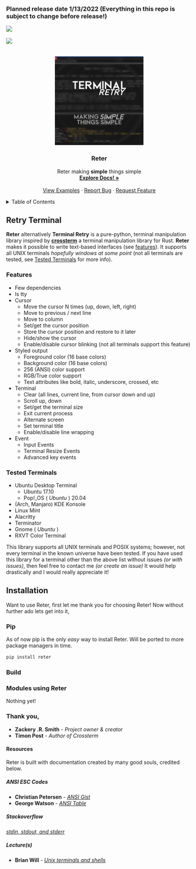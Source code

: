 ### Planned release date 1/13/2022 (Everything in this repo is subject to change before release!)

![](http://ForTheBadge.com/images/badges/made-with-python.svg)

![](https://img.shields.io/badge/Ko--fi-F16061?style=for-the-badge&logo=ko-fi&logoColor=white)


<!-- TOP OF README ANCHOR -->
<a name="top"></a>

<!-- PROJECT LOGO -->
<br />
<div align="center">
  <a href="https://github.com/ZackeryRSmith/Reter/">
    <img src="https://github.com/ZackeryRSmith/Reter/blob/main/md-assets/Reter/Reter.jpg" alt="Reter logo" width="240" height="240">
  </a>

<h3 align="center">Reter</h3>

  <p align="center">
    Reter making <b>simple</b> things simple 
    <br />
    <a href="https://github.com/ZackeryRSmith/Reter/"><strong>Explore Docs! »</strong></a>
    <br />
    <br />
    <a href="https://github.com/ZackeryRSmith/Reter/">View Examples</a>
    ·
    <a href="https://github.com/ZackeryRSmith/Reter/issues">Report Bug</a>
    ·
    <a href="https://github.com/ZackeryRSmith/Reter/issues">Request Feature</a>
  </p>
</div>


<!-- TABLE OF CONTENTS -->
<details>
  <summary>Table of Contents</summary>
  <ol>
    <li>
      <a href="#about-reter">About Reter</a>
      <ul>
        <li><a href="#features">Features</a></li>
        <li><a href="#tested-terms">Tested Terminals</a></li>
      </ul>
    </li>
    <li>
      <a href="#installation">Installation</a>
      <ul>
        <lu><a href="#pip">Pip Method</a></li>
        <lu><a href="#build">Build</a></li>
        <ul>
          <li><a href="#prerequisites">Prerequisites</a></li>
          <li><a href="#manual-install-guide">Build Guide</a></li>
        </ul>  
      </ul>
    </li>
    <li><a href="#projects-using-reter">Projects Using Reter</a></li>
    <li><a href="#roadmap">Roadmap</a></li>
    <li><a href="#contributing">Contributing</a></li>
    <li><a href="#license">License</a></li>
    <li><a href="#contact">Contact</a></li>
    <li><a href="#acknowledgments">Acknowledgments</a></li>
  </ol>
</details>


<!--
Start of about
-->
## Retry Terminal <a name="about-reter" />
**Reter** alternatively **Terminal Retry** is a pure-python, terminal manipulation library inspired by [**crossterm**](https://github.com/crossterm-rs/crossterm#features) a terminal manipulation library for Rust. **Reter** makes it possible to write text-based interfaces (see [features](#features)). It supports all UNIX terminals *hopefully windows at some point* (not all terminals are tested, see [Tested Terminals](#tested-terminals) for more info).


<!--
Start of features
-->
### Features <a name="features" />

- Few dependencies
- Is tty
- Cursor 
    - Move the cursor N times (up, down, left, right)
    - Move to previous / next line
    - Move to column
    - Set/get the cursor position
    - Store the cursor position and restore to it later
    - Hide/show the cursor
    - Enable/disable cursor blinking (not all terminals support this feature)
- Styled output 
    - Foreground color (16 base colors)
    - Background color (16 base colors)
    - 256 (ANSI) color support
    - RGB/True color support
    - Text attributes like bold, italic, underscore, crossed, etc
- Terminal 
    - Clear (all lines, current line, from cursor down and up)
    - Scroll up, down
    - Set/get the terminal size
    - Exit current process
    - Alternate screen
    - Set terminal title
    - Enable/disable line wrapping
- Event 
    - Input Events 
    - Terminal Resize Events
    - Advanced key events


<!--
Start of tested terminals
-->
### Tested Terminals <a name="tested-terms" />

- Ubuntu Desktop Terminal
    - Ubuntu 17.10
    - Pop!_OS ( *Ubuntu* ) 20.04
- (Arch, Manjaro) KDE Konsole
- Linux Mint
- Alacritty
- Terminator
- Gnome ( *Ubuntu* )
- RXVT Color Terminal

This library supports all UNIX terminals and POSIX systems; however, not every terminal in the known universe have been tested. If you have used this library for a terminal other than the above list without issues *(or with issues)*, then feel free to contact me *(or create an issue)* It would help drastically and I would really appreciate it!
  
## Installation
Want to use Reter, first let me thank you for choosing Reter! Now without further ado lets get into it,
  
### Pip <a name="pip" />
As of now pip is the only *easy* way to install Reter. Will be ported to more package managers in time.
```sh
pip install reter
```
  
### Build

<!--
Start of modules using reter
-->
### Modules using Reter
Nothing yet!
<!--
Here are some examples of Reter found in other modules

<h2 align="center">VDTGraphic</h2>
<div align="center">
  <a href="https://github.com/ZackeryRSmith/VDTGraphics/">
    <img src="https://github.com/ZackeryRSmith/Reter/blob/main/md-assets/VDTGraphic/VDTGraphic.jpg" alt="VDTGraphics logo" width="240" height="140">
  </a>
  
  **VDTGraphic** is a python library to build rich terminal user interfaces and dashboards. It is heavily inspired by the Rust library [tui-rs](https://github.com/fdehau/tui-rs)
  
  More info on this library can be found at [VDTGraphic's github](https://github.com/ZackeryRSmith/VDTGraphics/)
</div>
<h2></h2>

<h2 align="center">Bo-Boxes</h2>
<div align="center">
  <a href="https://github.com/ZackeryRSmith/Bo-Boxes/">
    <img src="https://github.com/ZackeryRSmith/Reter/blob/main/md-assets/BoBoxes/Bo-Boxes.jpg" alt="Bo-Boxes logo" width="240" height="240">
  </a>

Bo-Boxes allows the end-user to create combo boxes in the Unix Shell working on almost every terminal. Bo-Boxes has a very modular end-user theming system allowing you to customize to your needs.
  
More info on this library can be found at [BoBoxes github](https://github.com/ZackeryRSmith/Bo-Boxes/)
</div>
-->

<!--
Start of thank you,
-->
### Thank you,

* **Zackery .R. Smith** - *Project owner & creator*
* **Timon Post** - *Author of Crossterm*

#### Resources
Reter is built with documentation created by many good souls, credited below.

##### ANSI ESC Codes
* **Christian Petersen** - *[ANSI Gist](https://gist.github.com/fnky/458719343aabd01cfb17a3a4f7296797)* 
* **George Watson** - *[ANSI Table](https://www.physics.udel.edu/~watson/scen103/ascii.html)*

##### Stackoverflow
*[stdin, stdout, and stderr](https://stackoverflow.com/questions/3385201/confused-about-stdin-stdout-and-stderr)*

##### Lecture(s)
* **Brian Will** - *[Unix terminals and shells](https://www.youtube.com/watch?v=07Q9oqNLXB4&list=PLFAC320731F539902)*

